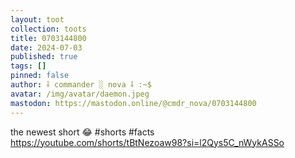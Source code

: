 ```yaml
---
layout: toot
collection: toots
title: 0703144800
date: 2024-07-03
published: true
tags: []
pinned: false
author: ⸸ commander ░ nova ⸸ :~$
avatar: /img/avatar/daemon.jpeg
mastodon: https://mastodon.online/@cmdr_nova/0703144800
---
```


the newest short 😂 #shorts #facts https://youtube.com/shorts/tBtNezoaw98?si=l2Qys5C_nWykASSo
